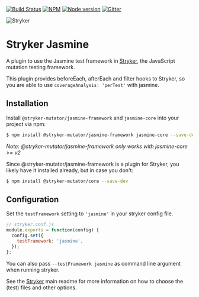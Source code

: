 [![Build Status](https://github.com/stryker-mutator/stryker/workflows/CI/badge.svg)](https://github.com/stryker-mutator/stryker/actions?query=workflow%3ACI+branch%3Amaster)
[![NPM](https://img.shields.io/npm/dm/@stryker-mutator/jasmine-framework.svg)](https://www.npmjs.com/package/@stryker-mutator/jasmine-framework)
[![Node version](https://img.shields.io/node/v/@stryker-mutator/jasmine-framework.svg)](https://img.shields.io/node/v/@stryker-mutator/jasmine-framework.svg)
[![Gitter](https://badges.gitter.im/stryker-mutator/stryker.svg)](https://gitter.im/stryker-mutator/stryker?utm_source=badge&utm_medium=badge&utm_campaign=pr-badge)

![Stryker](https://github.com/stryker-mutator/stryker/raw/master/stryker-80x80.png)

# Stryker Jasmine
A plugin to use the Jasmine test framework in [Stryker](https://stryker-mutator.io), the JavaScript mutation testing framework.

This plugin provides beforeEach, afterEach and filter hooks to Stryker, so you are able to use `coverageAnalysis: 'perTest'` with jasmine.

## Installation

Install `@stryker-mutator/jasmine-framework` and `jasmine-core` into your project via npm:

```bash
$ npm install @stryker-mutator/jasmine-framework jasmine-core --save-dev
```

*Note: @stryker-mutator/jasmine-framework only works with jasmine-core >= v2*

Since @stryker-mutator/jasmine-framework is a plugin for Stryker, you likely have it installed already, but in case you don't:

```bash
$ npm install @stryker-mutator/core --save-dev
```

## Configuration

Set the `testFramework` setting to `'jasmine'` in your stryker config file.

```javascript
// stryker.conf.js
module.exports = function(config) {
  config.set({
    testFramework: 'jasmine',
  });
};
```

You can also pass `--testFramework jasmine` as command line argument when running stryker.

See the [Stryker](https://github.com/stryker-mutator/stryker) main readme for more information on how to choose the (test) files and other options.
